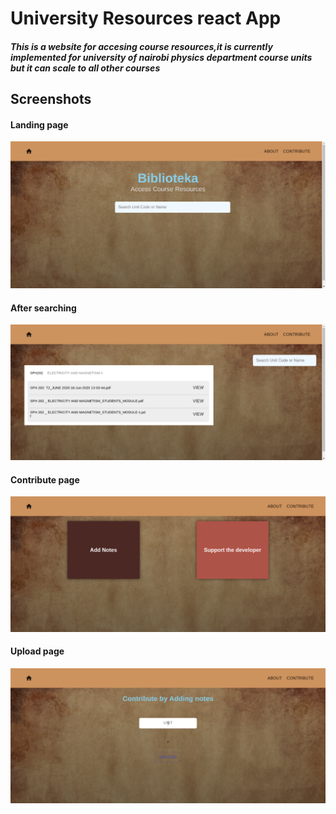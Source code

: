 # University Resources react App
##### This is a website for accesing course resources,it is currently implemented for university of nairobi physics department course units but it can scale to all other courses
## Screenshots

#### Landing page
![alt landing page](src/screenshots/landing.png "landing page")
#### After searching
![alt After Search](src/screenshots/after-search.png " after-searching")
#### Contribute page
![alt contribute page](src/screenshots/contribute.png "contribute")
#### Upload page
![alt upload page](src/screenshots/upload.png " upload page")
